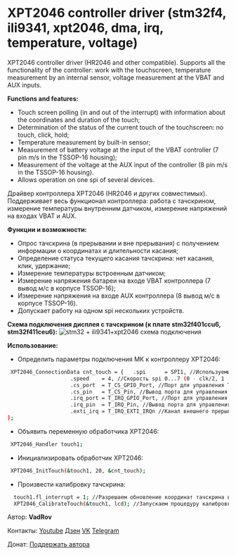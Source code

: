 # XPT2046 controller driver (stm32f4, ili9341, xpt2046, dma, irq, temperature, voltage)
 XPT2046 controller driver (HR2046 and other compatible). Supports all the functionality of the controller: work with the touchscreen, temperature measurement by an internal sensor, voltage measurement at the VBAT and AUX inputs.
 
**Functions and features:**
- Touch screen polling (in and out of the interrupt) with information about the coordinates and duration of the touch;
- Determination of the status of the current touch of the touchscreen: no touch, click, hold;
- Temperature measurement by built-in sensor;
- Measurement of battery voltage at the input of the VBAT controller (7 pin m/s in the TSSOP-16 housing);
- Measurement of the voltage at the AUX input of the controller (8 pin m/s in the TSSOP-16 housing).
- Allows operation on one spi of several devices.

Драйвер контроллера XPT2046 (HR2046 и других совместимых). Поддерживает весь функционал контроллера: работа с тачскрином, измерение температуры внутренним датчиком, измерение напряжений на входах VBAT и AUX.

**Функции и возможности:**
- Опрос тачскрина (в прерывании и вне прерывания) с получением информации о координатах и длительности касания;
- Определение статуса текущего касания тачскрина: нет касания, клик, удержание;
- Измерение температуры встроенным датчиком;
- Измерение напряжения батареи на входе VBAT контроллера (7 вывод м/с в корпусе TSSOP-16);
- Измерение напряжения на входе AUX контроллера (8 вывод м/с в корпусе TSSOP-16).
- Допускает работу на одном spi нескольких устройств.

**Схема подключения дисплея с тачскрином (к плате stm32f401ccu6, stm32f411ceu6):**
![stm32 + ili9341+xpt2046 схема подключения](https://user-images.githubusercontent.com/111627147/211880060-12eb392f-d982-4026-aa97-a971dd6c6dfe.jpg)

**Использование:**
- Определить параметры подключения МК к контроллеру XPT2046:
```sh
 XPT2046_ConnectionData cnt_touch = {	.spi 	  = SPI1, //Используемый spi
					.speed 	  = 4, //Скорость spi 0...7 (0 - clk/2, 1 - clk/4, ..., 7 - clk/256)
					.cs_port  = T_CS_GPIO_Port, //Порт для управления T_CS
					.cs_pin	  = T_CS_Pin, //Вывод порта для управления T_CS
					.irq_port = T_IRQ_GPIO_Port, //Порт для управления T_IRQ
					.irq_pin  = T_IRQ_Pin, //Вывод порта для управления T_IRQ
					.exti_irq = T_IRQ_EXTI_IRQn //Канал внешнего прерывания
};
```
- Объявить переменную обработчика XPT2046:
```sh
 XPT2046_Handler touch1;
```
- Инициализировать обработчик XPT2046:
```sh
 XPT2046_InitTouch(&touch1, 20, &cnt_touch);
```
- Произвести калибровку тачскрина:
```sh
  touch1.fl_interrupt = 1; //Разрешаем обновление координат тачскрина в прерывании
  XPT2046_CalibrateTouch(&touch1, lcd); //Запускаем процедуру калибровки
```

Автор: **VadRov**

Контакты: [Youtube](https://www.youtube.com/@VadRov) [Дзен](https://dzen.ru/vadrov) [VK](https://vk.com/vadrov) [Telegram](https://t.me/vadrov_channel)

Донат: [Поддержать автора](https://yoomoney.ru/to/4100117522443917)
